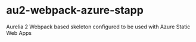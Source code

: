 # au2-webpack-azure-stapp
Aurelia 2 Webpack based skeleton configured to be used with Azure Static Web Apps
